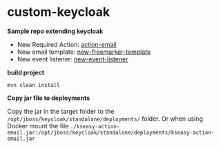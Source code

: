 # custom-keycloak
**Sample repo extending keycloak**

   - New Required Action: [action-email](action-email/README.md)
   - New email template: [new-freemarker-template](email-template/README.md)
   - New event listener: [new-event-listener](event-listener/README.md)

**build project**

`mvn clean install`

**Copy jar file to deployments**

Copy the jar in the target folder to the `/opt/jboss/keycloak/standalone/deployments/` folder.
Or when using Docker mount the file `./kseasy-action-email.jar:/opt/jboss/keycloak/standalone/deployments/kseasy-action-email.jar`

